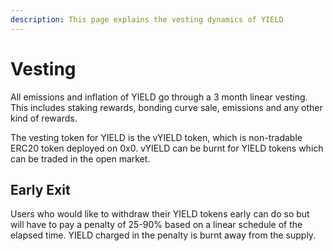 ```yaml
---
description: This page explains the vesting dynamics of YIELD
---
```


# Vesting

All emissions and inflation of YIELD go through a 3 month linear vesting. This includes staking rewards, bonding curve sale, emissions and any other kind of rewards.

The vesting token for YIELD is the vYIELD token, which is non-tradable ERC20 token deployed on 0x0.  vYIELD can be burnt for YIELD tokens which can be traded in the open market.

## **Early Exit**&#x20;

Users who would like to withdraw their YIELD tokens early can do so but will have to pay a penalty of 25-90% based on a linear schedule of the elapsed time. YIELD charged in the penalty is burnt away from the supply.
